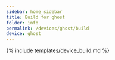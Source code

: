 ```yaml
---
sidebar: home_sidebar
title: Build for ghost
folder: info
permalink: /devices/ghost/build
device: ghost
---
```

{% include templates/device_build.md %}

